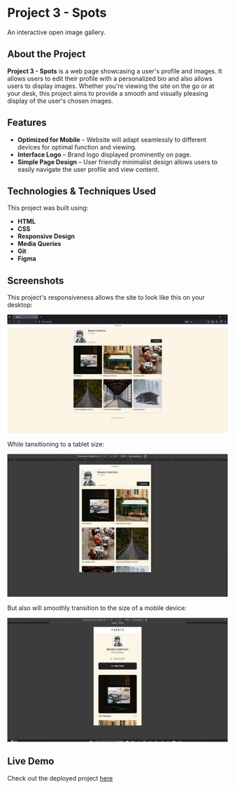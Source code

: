 # Project 3 - Spots

An interactive open image gallery.

## About the Project

**Project 3 - Spots** is a web page showcasing a user's profile and images. It allows users to edit their profile with a personalized bio and also allows users to display images. Whether you're viewing the site on the go or at your desk, this project aims to provide a smooth and visually pleasing display of the user's chosen images.

## Features

- **Optimized for Mobile** – Website will adapt seamlessly to different devices for optimal function and viewing.
- **Interface Logo** – Brand logo displayed prominently on page.
- **Simple Page Design** – User friendly minimalist design allows users to easily navigate the user profile and view content.

## Technologies & Techniques Used

This project was built using:

- **HTML**
- **CSS**
- **Responsive Design**
- **Media Queries**
- **Git**
- **Figma**

## Screenshots

This project's responsiveness allows the site to look like this on your desktop:

![Desktop View](./images/screenshots/desktop.png)

While tansitioning to a tablet size:

![Tablet View](./images/screenshots/tablet.png)

But also will smoothly transition to the size of a mobile device:

![Mobile View](./images/screenshots/phone.png)

## Live Demo

Check out the deployed project [here](https://drive.google.com/file/d/1s_WVOFKh9NninS7AHVqRLgdpQNvPw_Yo/view?usp=sharing)
